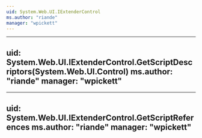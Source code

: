 ```yaml
---
uid: System.Web.UI.IExtenderControl
ms.author: "riande"
manager: "wpickett"
---
```


---
uid: System.Web.UI.IExtenderControl.GetScriptDescriptors(System.Web.UI.Control)
ms.author: "riande"
manager: "wpickett"
---

---
uid: System.Web.UI.IExtenderControl.GetScriptReferences
ms.author: "riande"
manager: "wpickett"
---
